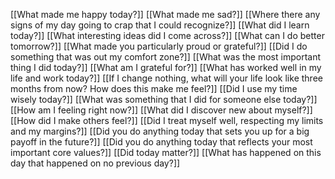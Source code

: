 [[What made me happy today?]]
[[What made me sad?]]
[[Where there any signs of my day going to crap that I could recognize?]]
[[What did I learn today?]]
[[What interesting ideas did I come across?]]
[[What can I do better tomorrow?]]
[[What made you particularly proud or grateful?]]
[[Did I do something that was out my comfort zone?]]
[[What was the most important thing I did today?]]
[[What am I grateful for?]]
[[What has worked well in my life and work today?]]
[[If I change nothing, what will your life look like three months from now? How does this make me feel?]]
[[Did I use my time wisely today?]]
[[What was something that I did for someone else today?]]
[[How am I feeling right now?]]
[[What did I discover new about myself?]]
[[How did I make others feel?]]
[[Did I treat myself well, respecting my limits and my margins?]]
[[Did you do anything today that sets you up for a big payoff in the future?]]
[[Did you do anything today that reflects your most important core values?]]
[[Did today matter?]]
[[What has happened on this day that happened on no previous day?]]